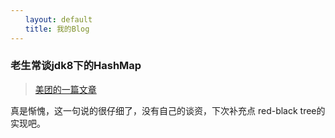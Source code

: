 ```yaml
---
　　layout: default
　　title: 我的Blog
---
```

### 老生常谈jdk8下的HashMap
> [美团的一篇文章](https://tech.meituan.com/java-hashmap.html)

真是惭愧，这一句说的很仔细了，没有自己的谈资，下次补充点 red-black tree的实现吧。